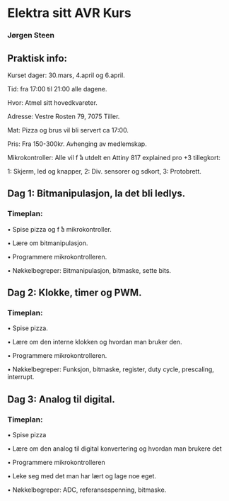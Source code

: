 # Elektra sitt AVR Kurs
### Jørgen Steen
## Praktisk info:
Kurset dager: 30.mars, 4.april og 6.april.

Tid: fra 17:00 til 21:00 alle dagene.

Hvor: Atmel sitt hovedkvareter.

Adresse: Vestre Rosten 79, 7075 Tiller.

Mat: Pizza og brus vil bli servert ca 17:00.

Pris: Fra 150-300kr.  Avhenging av medlemskap.

Mikrokontroller: Alle vil f ̊a utdelt en Attiny 817 explained pro +3 tillegkort:

1:  Skjerm, led og knapper,    2:  Div.  sensorer og sdkort,     3:  Protobrett.

## Dag 1: Bitmanipulasjon, la det bli ledlys.

### Timeplan:

• Spise pizza og f ̊a mikrokontroller.

• Lære om bitmanipulasjon.

• Programmere mikrokontrolleren.

• Nøkkelbegreper:  Bitmanipulasjon, bitmaske, sette bits.

## Dag 2: Klokke, timer og PWM.

### Timeplan:

• Spise pizza.

• Lære om den interne klokken og hvordan man bruker den.

• Programmere mikrokontrolleren.

• Nøkkelbegreper:  Funksjon, bitmaske, register, duty cycle, prescaling, interrupt.

## Dag 3: Analog til digital.
### Timeplan:
• Spise pizza

• Lære om den analog til digital konvertering og hvordan man brukere det

• Programmere mikrokontrolleren

• Leke seg med det man har lært og lage noe eget.

• Nøkkelbegreper:  ADC, referansespenning, bitmaske.
